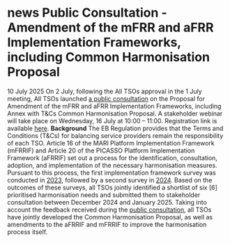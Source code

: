 #  news Public Consultation - Amendment of the mFRR and aFRR Implementation Frameworks, including Common Harmonisation Proposal
10 July 2025
On 2 July, following the All TSOs approval in the 1 July meeting, All TSOs launched [a public consultation](https://eur01.safelinks.protection.outlook.com/?url=https%3A%2F%2Fconsultations.entsoe.eu%2Fmarkets%2Fproposal-for-amendment-mfrrif-and-afrrif%2F&data=05%7C02%7Csofya.bazuleva%40entsoe.eu%7C34d964b063044954f55908ddba2fcc3a%7C7ffbeccf0c1b496c897889209c2d375d%7C0%7C0%7C638871436651729713%7CUnknown%7CTWFpbGZsb3d8eyJFbXB0eU1hcGkiOnRydWUsIlYiOiIwLjAuMDAwMCIsIlAiOiJXaW4zMiIsIkFOIjoiTWFpbCIsIldUIjoyfQ%3D%3D%7C0%7C%7C%7C&sdata=tV4Ix4THDGS42OXx14Ts4wiXAM2cOdWjqX008fCnMR0%3D&reserved=0 "Original URL: https\\://consultations.entsoe.eu/markets/proposal-for-amendment-mfrrif-and-afrrif/. Click or tap if you trust this link.") on the Proposal for Amendment of the mFRR and aFRR Implementation Frameworks, including Annex with T&Cs Common Harmonisation Proposal. A stakeholder webinar will take place on Wednesday, 16 July at 10:00 – 11:00. Registration link is available [here](https://eur01.safelinks.protection.outlook.com/?url=https%3A%2F%2Fevents.teams.microsoft.com%2Fevent%2Fcdaac732-de2e-4fe0-be77-8f61a135324d%407ffbeccf-0c1b-496c-8978-89209c2d375d&data=05%7C02%7Csofya.bazuleva%40entsoe.eu%7C34d964b063044954f55908ddba2fcc3a%7C7ffbeccf0c1b496c897889209c2d375d%7C0%7C0%7C638871436651743542%7CUnknown%7CTWFpbGZsb3d8eyJFbXB0eU1hcGkiOnRydWUsIlYiOiIwLjAuMDAwMCIsIlAiOiJXaW4zMiIsIkFOIjoiTWFpbCIsIldUIjoyfQ%3D%3D%7C0%7C%7C%7C&sdata=0m%2BQ1Xc%2FS69ogOmbbHlYozUlCjZCTYNMcCwYcapepMo%3D&reserved=0 "Original URL: https\\://events.teams.microsoft.com/event/cdaac732-de2e-4fe0-be77-8f61a135324d@7ffbeccf-0c1b-496c-8978-89209c2d375d. Click or tap if you trust this link.").
**Background**
The EB Regulation provides that the Terms and Conditions (T&Cs) for balancing service providers remain the responsibility of each TSO. Article 16 of the MARI Platform Implementation Framework (mFRRIF) and Article 20 of the PICASSO Platform Implementation Framework (aFRRIF) set out a process for the identification, consultation, adoption, and implementation of the necessary harmonisation measures.
Pursuant to this process, the first implementation framework survey was conducted in [2023](https://eur01.safelinks.protection.outlook.com/?url=https%3A%2F%2Fconsultations.entsoe.eu%2Fmarkets%2Fif_survey%2F&data=05%7C02%7Csofya.bazuleva%40entsoe.eu%7C34d964b063044954f55908ddba2fcc3a%7C7ffbeccf0c1b496c897889209c2d375d%7C0%7C0%7C638871436651757256%7CUnknown%7CTWFpbGZsb3d8eyJFbXB0eU1hcGkiOnRydWUsIlYiOiIwLjAuMDAwMCIsIlAiOiJXaW4zMiIsIkFOIjoiTWFpbCIsIldUIjoyfQ%3D%3D%7C0%7C%7C%7C&sdata=DSpxIvXqcZ%2BEPNBfPLZ%2B6weICzU6mI5i3wD80i3W4YM%3D&reserved=0 "Original URL: https\\://consultations.entsoe.eu/markets/if_survey/. Click or tap if you trust this link."), followed by a second survey in [2024](https://eur01.safelinks.protection.outlook.com/?url=https%3A%2F%2Fconsultations.entsoe.eu%2Fmarkets%2Fif_survey_2024%2F&data=05%7C02%7Csofya.bazuleva%40entsoe.eu%7C34d964b063044954f55908ddba2fcc3a%7C7ffbeccf0c1b496c897889209c2d375d%7C0%7C0%7C638871436651770739%7CUnknown%7CTWFpbGZsb3d8eyJFbXB0eU1hcGkiOnRydWUsIlYiOiIwLjAuMDAwMCIsIlAiOiJXaW4zMiIsIkFOIjoiTWFpbCIsIldUIjoyfQ%3D%3D%7C0%7C%7C%7C&sdata=Ouu0A%2BOR5TaUzm7INYylQ4%2BWbeJnmA4yR%2FteMFdkZ%2F4%3D&reserved=0 "Original URL: https\\://consultations.entsoe.eu/markets/if_survey_2024/. Click or tap if you trust this link."). Based on the outcomes of these surveys, all TSOs jointly identified a shortlist of six [6] prioritised harmonisation needs and submitted them to stakeholder consultation between December 2024 and January 2025. Taking into account the feedback received during the [public consultation](https://eur01.safelinks.protection.outlook.com/?url=https%3A%2F%2Fconsultations.entsoe.eu%2Fmarkets%2Fpublic-consultation-on-if-amendments%2F&data=05%7C02%7Csofya.bazuleva%40entsoe.eu%7C34d964b063044954f55908ddba2fcc3a%7C7ffbeccf0c1b496c897889209c2d375d%7C0%7C0%7C638871436651786385%7CUnknown%7CTWFpbGZsb3d8eyJFbXB0eU1hcGkiOnRydWUsIlYiOiIwLjAuMDAwMCIsIlAiOiJXaW4zMiIsIkFOIjoiTWFpbCIsIldUIjoyfQ%3D%3D%7C0%7C%7C%7C&sdata=phSBVujtkmpUR%2BLB9OZZSQKUIwtBwARXUluosEFZeX8%3D&reserved=0 "Original URL: https\\://consultations.entsoe.eu/markets/public-consultation-on-if-amendments/. Click or tap if you trust this link."), all TSOs have jointly developed the Common Harmonisation Proposal, as well as amendments to the aFRRIF and mFRRIF to improve the harmonisation process itself.